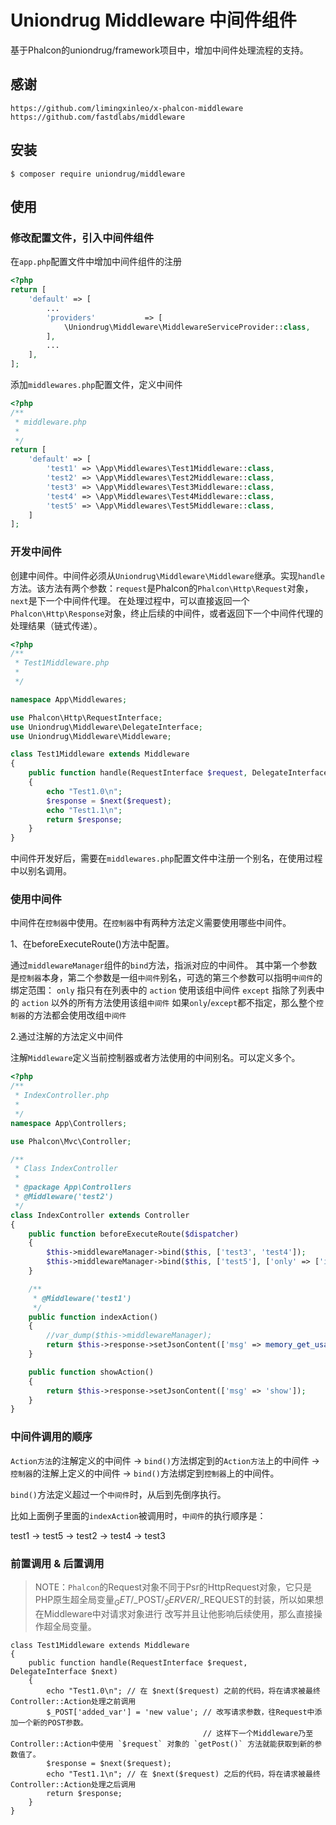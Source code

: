 # Uniondrug Middleware 中间件组件

基于Phalcon的uniondrug/framework项目中，增加中间件处理流程的支持。

## 感谢

`https://github.com/limingxinleo/x-phalcon-middleware`
`https://github.com/fastdlabs/middleware`

## 安装

```
$ composer require uniondrug/middleware
```

## 使用

### 修改配置文件，引入中间件组件

在`app.php`配置文件中增加中间件组件的注册

```php
<?php
return [
    'default' => [
        ...
        'providers'           => [
            \Uniondrug\Middleware\MiddlewareServiceProvider::class,
        ],
        ...
    ],
];

```

添加`middlewares.php`配置文件，定义中间件

```php
<?php
/**
 * middleware.php
 *
 */
return [
    'default' => [
        'test1' => \App\Middlewares\Test1Middleware::class,
        'test2' => \App\Middlewares\Test2Middleware::class,
        'test3' => \App\Middlewares\Test3Middleware::class,
        'test4' => \App\Middlewares\Test4Middleware::class,
        'test5' => \App\Middlewares\Test5Middleware::class,
    ]
];
```


### 开发中间件

创建中间件。中间件必须从`Uniondrug\Middleware\Middleware`继承。实现`handle`方法。该方法有两个参数：`request`是Phalcon的`Phalcon\Http\Request`对象，`next`是下一个中间件代理。
在处理过程中，可以直接返回一个`Phalcon\Http\Response`对象，终止后续的中间件，或者返回下一个中间件代理的处理结果（链式传递）。

```php
<?php
/**
 * Test1Middleware.php
 *
 */

namespace App\Middlewares;

use Phalcon\Http\RequestInterface;
use Uniondrug\Middleware\DelegateInterface;
use Uniondrug\Middleware\Middleware;

class Test1Middleware extends Middleware
{
    public function handle(RequestInterface $request, DelegateInterface $next)
    {
        echo "Test1.0\n";
        $response = $next($request);
        echo "Test1.1\n";
        return $response;
    }
}
```

中间件开发好后，需要在`middlewares.php`配置文件中注册一个别名，在使用过程中以别名调用。

### 使用中间件

中间件在`控制器`中使用。在`控制器`中有两种方法定义需要使用哪些中间件。

1、在beforeExecuteRoute()方法中配置。

通过`middlewareManager`组件的`bind`方法，指派对应的中间件。
其中第一个参数是`控制器`本身，第二个参数是一组`中间件`别名，可选的第三个参数可以指明`中间件`的绑定范围：
`only` 指只有在列表中的 `action` 使用该组中间件
`except` 指除了列表中的 `action` 以外的所有方法使用该组`中间件`
如果`only`/`except`都不指定，那么整个`控制器`的方法都会使用改组`中间件`

2.通过注解的方法定义中间件

注解`Middleware`定义当前控制器或者方法使用的中间别名。可以定义多个。

```php
<?php
/**
 * IndexController.php
 *
 */
namespace App\Controllers;

use Phalcon\Mvc\Controller;

/**
 * Class IndexController
 *
 * @package App\Controllers
 * @Middleware('test2')
 */
class IndexController extends Controller
{
    public function beforeExecuteRoute($dispatcher)
    {
        $this->middlewareManager->bind($this, ['test3', 'test4']);
        $this->middlewareManager->bind($this, ['test5'], ['only' => ['indexAction']]);
    }

    /**
     * @Middleware('test1')
     */
    public function indexAction()
    {
        //var_dump($this->middlewareManager);
        return $this->response->setJsonContent(['msg' => memory_get_usage()]);
    }

    public function showAction()
    {
        return $this->response->setJsonContent(['msg' => 'show']);
    }
}

```

### 中间件调用的顺序
`Action方法`的注解定义的中间件 -> `bind()`方法绑定到的`Action方法`上的中间件 -> `控制器`的注解上定义的中间件 -> `bind()`方法绑定到`控制器`上的中间件。

`bind()`方法定义超过一个`中间件`时，从后到先倒序执行。

比如上面例子里面的`indexAction`被调用时，`中间件`的执行顺序是：

test1 -> test5 -> test2 -> test4 -> test3


### 前置调用 & 后置调用

> NOTE：`Phalcon`的Request对象不同于Psr的HttpRequest对象，它只是PHP原生超全局变量$_GET/$_POST/$_SERVER/$_REQUEST的封装，所以如果想在Middleware中对请求对象进行
改写并且让他影响后续使用，那么直接操作超全局变量。

```
class Test1Middleware extends Middleware
{
    public function handle(RequestInterface $request, DelegateInterface $next)
    {
        echo "Test1.0\n"; // 在 $next($request) 之前的代码，将在请求被最终Controller::Action处理之前调用
        $_POST['added_var'] = 'new value'; // 改写请求参数，往Request中添加一个新的POST参数。
                                           // 这样下一个Middleware乃至Controller::Action中使用 `$request` 对象的 `getPost()` 方法就能获取到新的参数值了。
        $response = $next($request);
        echo "Test1.1\n"; // 在 $next($request) 之后的代码，将在请求被最终Controller::Action处理之后调用
        return $response;
    }
}
```